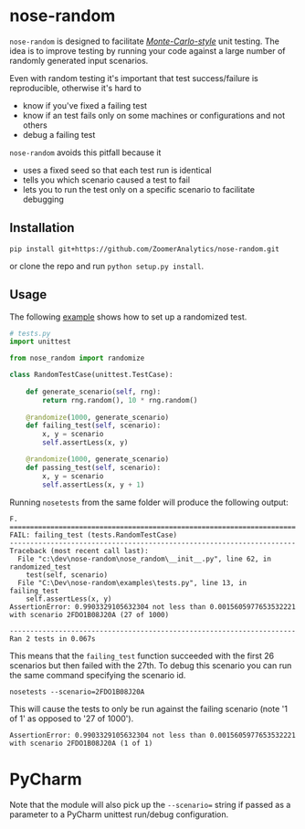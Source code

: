 # nose-random

`nose-random` is designed to facilitate *[Monte-Carlo-style](https://en.wikipedia.org/wiki/Monte_Carlo_method)* unit testing. The idea is to improve testing by running your code against a large number of randomly generated input scenarios.

Even with random testing it's important that test success/failure is reproducible, otherwise it's hard to
* know if you've fixed a failing test
* know if an test fails only on some machines or configurations and not others
* debug a failing test

`nose-random` avoids this pitfall because it 
* uses a fixed seed so that each test run is identical
* tells you which scenario caused a test to fail
* lets you to run the test only on a specific scenario to facilitate debugging

## Installation

    pip install git+https://github.com/ZoomerAnalytics/nose-random.git
    
or clone the repo and run `python setup.py install`.
    
## Usage

The following [example](examples/tests.py) shows how to set up a randomized test.

```python
# tests.py
import unittest

from nose_random import randomize

class RandomTestCase(unittest.TestCase):
    
    def generate_scenario(self, rng):
        return rng.random(), 10 * rng.random()
        
    @randomize(1000, generate_scenario)
    def failing_test(self, scenario):
        x, y = scenario
        self.assertLess(x, y)

    @randomize(1000, generate_scenario)
    def passing_test(self, scenario):
        x, y = scenario
        self.assertLess(x, y + 1)
```

Running `nosetests` from the same folder will produce the following output:

    F.
    ======================================================================
    FAIL: failing_test (tests.RandomTestCase)
    ----------------------------------------------------------------------
    Traceback (most recent call last):
      File "c:\dev\nose-random\nose_random\__init__.py", line 62, in randomized_test
        test(self, scenario)
      File "C:\Dev\nose-random\examples\tests.py", line 13, in failing_test
        self.assertLess(x, y)
    AssertionError: 0.9903329105632304 not less than 0.0015605977653532221 with scenario 2FDO1B08J20A (27 of 1000)
    
    ----------------------------------------------------------------------
    Ran 2 tests in 0.067s
    
This means that the `failing_test` function succeeded with the first 26 scenarios but then failed with the 27th. To debug this scenario you can run the same command specifying the scenario id.

    nosetests --scenario=2FDO1B08J20A

This will cause the tests to only be run against the failing scenario (note '1 of 1' as opposed to '27 of 1000').

    AssertionError: 0.9903329105632304 not less than 0.0015605977653532221 with scenario 2FDO1B08J20A (1 of 1)
    
# PyCharm

Note that the module will also pick up the `--scenario=` string if passed as a parameter to a PyCharm unittest run/debug configuration.
